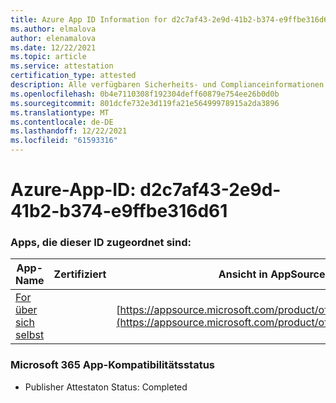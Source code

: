 ```yaml
---
title: Azure App ID Information for d2c7af43-2e9d-41b2-b374-e9ffbe316d61
ms.author: elmalova
author: elenamalova
ms.date: 12/22/2021
ms.topic: article
ms.service: attestation
certification_type: attested
description: Alle verfügbaren Sicherheits- und Complianceinformationen für d2c7af43-2e9d-41b2-b374-e9ffbe316d61.
ms.openlocfilehash: 0b4e7110308f192304deff60879e754ee26b0d0b
ms.sourcegitcommit: 801dcfe732e3d119fa21e56499978915a2da3896
ms.translationtype: MT
ms.contentlocale: de-DE
ms.lasthandoff: 12/22/2021
ms.locfileid: "61593316"
---
```

# <a name="azure-app-id-d2c7af43-2e9d-41b2-b374-e9ffbe316d61"></a>Azure-App-ID: d2c7af43-2e9d-41b2-b374-e9ffbe316d61


### <a name="apps-associated-with-this-id"></a>Apps, die dieser ID zugeordnet sind:
| **App-Name** | **Zertifiziert** | **Ansicht in AppSource** |
|--------------|---------------|-----------------------|
| [For über sich selbst](https://docs.microsoft.com/microsoft-365-app-certification/forward/WA200002916) |  | [https://appsource.microsoft.com/product/office/WA200002916](https://appsource.microsoft.com/product/office/WA200002916) |

### <a name="microsoft-365-app-compliance-status"></a>Microsoft 365 App-Kompatibilitätsstatus
- Publisher Attestaton Status: Completed
